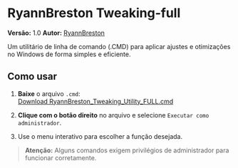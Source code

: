 # RyannBreston Tweaking-full

**Versão:** 1.0 
**Autor:** [RyannBreston](https://github.com/RyannBreston)

Um utilitário de linha de comando (.CMD) para aplicar ajustes e otimizações no Windows de forma simples e eficiente.

## Como usar

1. **Baixe** o arquivo `.cmd`:  
   [Download RyannBreston_Tweaking_Utility_FULL.cmd](./RyannBreston_Tweaking_Utility_FULL.cmd)

2. **Clique com o botão direito** no arquivo e selecione `Executar como administrador`.

3. Use o menu interativo para escolher a função desejada.

> **Atenção:** Alguns comandos exigem privilégios de administrador para funcionar corretamente.
